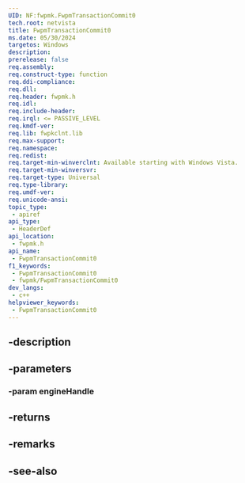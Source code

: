 ```yaml
---
UID: NF:fwpmk.FwpmTransactionCommit0
tech.root: netvista
title: FwpmTransactionCommit0
ms.date: 05/30/2024
targetos: Windows
description: 
prerelease: false
req.assembly: 
req.construct-type: function
req.ddi-compliance: 
req.dll: 
req.header: fwpmk.h
req.idl: 
req.include-header: 
req.irql: <= PASSIVE_LEVEL
req.kmdf-ver: 
req.lib: fwpkclnt.lib
req.max-support: 
req.namespace: 
req.redist: 
req.target-min-winverclnt: Available starting with Windows Vista.
req.target-min-winversvr: 
req.target-type: Universal
req.type-library: 
req.umdf-ver: 
req.unicode-ansi: 
topic_type:
 - apiref
api_type:
 - HeaderDef
api_location:
 - fwpmk.h
api_name:
 - FwpmTransactionCommit0
f1_keywords:
 - FwpmTransactionCommit0
 - fwpmk/FwpmTransactionCommit0
dev_langs:
 - c++
helpviewer_keywords:
 - FwpmTransactionCommit0
---
```


## -description

## -parameters

### -param engineHandle

## -returns

## -remarks

## -see-also

